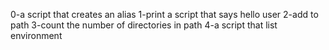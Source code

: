 0-a script that creates an alias
1-print a script that says hello user
2-add to path
3-count the number of directories in path
4-a script that list environment
